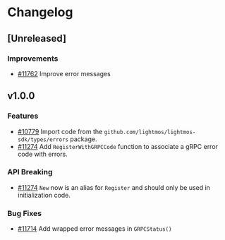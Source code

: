 <!--
Guiding Principles:

Changelogs are for humans, not machines.
There should be an entry for every single version.
The same types of changes should be grouped.
Versions and sections should be linkable.
The latest version comes first.
The release date of each version is displayed.
Mention whether you follow Semantic Versioning.

Usage:

Change log entries are to be added to the Unreleased section under the
appropriate stanza (see below). Each entry should ideally include a tag and
the Github issue reference in the following format:

* (<tag>) [#<issue-number>] Changelog message.

Types of changes (Stanzas):

"Features" for new features.
"Improvements" for changes in existing functionality.
"Deprecated" for soon-to-be removed features.
"Bug Fixes" for any bug fixes.
"API Breaking" for breaking exported APIs used by developers building on SDK.
Ref: https://keepachangelog.com/en/1.0.0/
-->

# Changelog

## [Unreleased]

### Improvements

* [\#11762](https://github.com/lightmos/lightmos-sdk/pull/11762) Improve error messages

## v1.0.0

### Features

* [\#10779](https://github.com/lightmos/lightmos-sdk/pull/10779) Import code from the `github.com/lightmos/lightmos-sdk/types/errors` package.
* [\#11274](https://github.com/lightmos/lightmos-sdk/pull/11274) Add `RegisterWithGRPCCode` function to associate a gRPC error code with errors.

### API Breaking

* [\#11274](https://github.com/lightmos/lightmos-sdk/pull/11274) `New` now is an alias for `Register` and should only be used in initialization code.

### Bug Fixes

* [\#11714](https://github.com/lightmos/lightmos-sdk/pull/11714) Add wrapped error messages in `GRPCStatus()`

